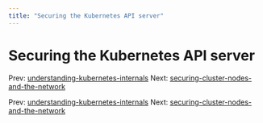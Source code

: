 ```yaml
---
title: "Securing the Kubernetes API server"
---
```


# Securing the Kubernetes API server

Prev: [understanding-kubernetes-internals](understanding-kubernetes-internals.md)
Next: [securing-cluster-nodes-and-the-network](securing-cluster-nodes-and-the-network.md)

Prev: [understanding-kubernetes-internals](understanding-kubernetes-internals.md)
Next: [securing-cluster-nodes-and-the-network](securing-cluster-nodes-and-the-network.md)
